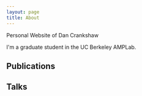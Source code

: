 ```yaml
---
layout: page
title: About
---
```


<p class="message">
Personal Website of Dan Crankshaw
</p>

I'm a graduate student in the UC Berkeley AMPLab.

## Publications


## Talks

